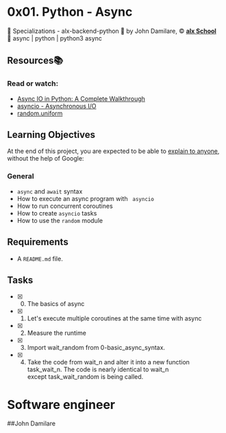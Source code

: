# 0x01. Python - Async
:open_file_folder: Specializations - alx-backend-python
:bust_in_silhouette: by John Damilare, 
:copyright: **[alx School](https://wwww.alx.com/)**  
:bookmark: async | python | python3 async

## Resources:books:
### Read or watch:
* [Async IO in Python: A Complete Walkthrough](https://realpython.com/async-io-python/)
* [asyncio - Asynchronous I/O](https://docs.python.org/3/library/asyncio.html)
* [random.uniform](https://docs.python.org/3/library/random.html#random.uniform)

## Learning Objectives
At the end of this project, you are expected to be able to [explain to anyone](https://fs.blog/2012/04/feynman-technique/), without the help of Google:
### General
* ```async``` and ```await``` syntax
* How to execute an async program with ``` asyncio```
* How to run concurrent coroutines
* How to create ```asyncio``` tasks
* How to use the ```random``` module

## Requirements
* A ```README.md``` file.

## Tasks
* [x] 0. The basics of async
* [x] 1. Let's execute multiple coroutines at the same time with async
* [x] 2. Measure the runtime
* [x] 3. Import wait_random from 0-basic_async_syntax.
* [x] 4. Take the code from wait_n and alter it into a new function task_wait_n. The code is nearly identical to wait_n     
          except task_wait_random is being called.


# Software engineer
##John Damilare
